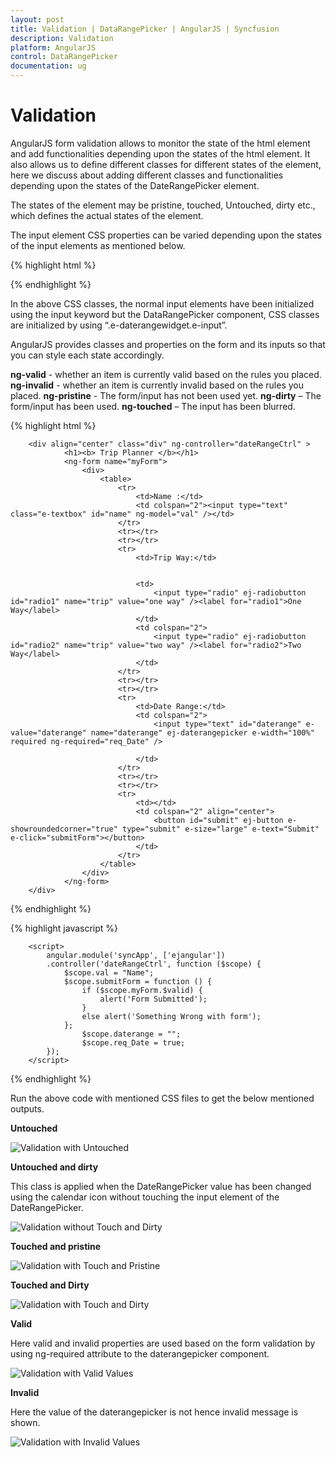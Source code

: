 ```yaml
---
layout: post
title: Validation | DataRangePicker | AngularJS | Syncfusion
description: Validation
platform: AngularJS
control: DataRangePicker
documentation: ug
---
```

# Validation

AngularJS form validation allows to monitor the state of the html element and add functionalities depending upon the states of the html element. It also allows us to define different classes for different states of the element, here we discuss about adding different classes and functionalities depending upon the states of the DateRangePicker element.

The states of the element may be pristine, touched, Untouched, dirty etc., which defines the actual states of the element.
 
The input element CSS properties can be varied depending upon the states of the input elements
as mentioned below.

{% highlight html %}

<style>   
     .e-daterangewidget.e-input.ng-touched.ng-pristine, input.ng-touched.ng-pristine {
            background-color: #d3d3d3;
        }

        .e-daterangewidget.e-input.ng-touched.ng-dirty, input.ng-touched.ng-dirty {
            background-color: #b0c4de;
        }

        .e-daterangewidget.e-input.ng-untouched, input.ng-untouched  {
            background-color:  #ffffe0;
        }

        .e-daterangewidget.e-input.ng-untouched.ng-dirty {
                background-color: #e0ffff;
            }
</style>

{% endhighlight %}

In the above CSS classes, the normal input elements have been initialized using the input keyword but the DataRangePicker component, CSS classes are initialized by using “.e-daterangewidget.e-input”. 

AngularJS provides classes and properties on the form and its inputs so that you can style each state accordingly.

**ng-valid**    - whether an item is currently valid based on the rules you placed.
**ng-invalid**  - whether an item is currently invalid based on the rules you placed.
**ng-pristine** - The form/input has not been used yet.
**ng-dirty**    – The form/input has been used.
**ng-touched**  – The input has been blurred.

{% highlight html %}

        <div align="center" class="div" ng-controller="dateRangeCtrl" >
                <h1><b> Trip Planner </b></h1>
                <ng-form name="myForm">
                    <div>
                        <table>
                            <tr>
                                <td>Name :</td>
                                <td colspan="2"><input type="text" class="e-textbox" id="name" ng-model="val" /></td>
                            </tr>
                            <tr></tr>
                            <tr></tr>
                            <tr>
                                <td>Trip Way:</td>


                                <td>
                                    <input type="radio" ej-radiobutton id="radio1" name="trip" value="one way" /><label for="radio1">One Way</label>
                                </td>
                                <td colspan="2">
                                    <input type="radio" ej-radiobutton id="radio2" name="trip" value="two way" /><label for="radio2">Two Way</label>
                                </td>
                            </tr>
                            <tr></tr>
                            <tr></tr>
                            <tr>
                                <td>Date Range:</td>
                                <td colspan="2">
                                    <input type="text" id="daterange" e-value="daterange" name="daterange" ej-daterangepicker e-width="100%" required ng-required="req_Date" />

                                </td>
                            </tr>
                            <tr></tr>
                            <tr></tr>
                            <tr>
                                <td></td>
                                <td colspan="2" align="center">
                                    <button id="submit" ej-button e-showroundedcorner="true" type="submit" e-size="large" e-text="Submit" e-click="submitForm"></button>
                                </td>
                            </tr>
                        </table>
                    </div>
                </ng-form>
        </div>

{% endhighlight %}

{% highlight javascript %}

        <script>
            angular.module('syncApp', ['ejangular'])
            .controller('dateRangeCtrl', function ($scope) {
                $scope.val = "Name";
                $scope.submitForm = function () {
                    if ($scope.myForm.$valid) {
                        alert('Form Submitted');
                    }
                    else alert('Something Wrong with form');
                };
                    $scope.daterange = "";
                    $scope.req_Date = true;
            });
        </script>

{% endhighlight %}

Run the above code with mentioned CSS files to get the below mentioned outputs.

**Untouched**

![Validation with Untouched](validation_images/untouched.png)

**Untouched and dirty**

This class is applied when the DateRangePicker value has been changed using the calendar icon without touching the input element of the DateRangePicker.

![Validation without Touch and Dirty](validation_images/untouched-dirty.png)

**Touched and pristine**

![Validation with Touch and Pristine](validation_images/touched-pristine.png)

**Touched and Dirty**

![Validation with Touch and Dirty](validation_images/touched-dirty.png)

**Valid**

Here valid and invalid properties are used based on the form validation by using ng-required attribute to the daterangepicker component.

![Validation with Valid Values](validation_images/valid.png)

**Invalid**

Here the value of the daterangepicker is not hence invalid message is shown.

![Validation with Invalid Values](validation_images/invalid.png)

